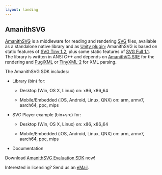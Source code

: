 ```yaml
---
layout: landing
---
```




## AmanithSVG <a class="jumptarget" name="amanithsvg_section"></a>

[AmanithSVG](http://www.amanithsvg.com) is a middleware for reading and rendering [SVG](https://it.wikipedia.org/wiki/Scalable_Vector_Graphics) files, available as a standalone native library and as [Unity plugin](https://www.assetstore.unity3d.com/en/#!/content/19822); AmanithSVG is based on static features of [SVG Tiny 1.2](https://www.w3.org/TR/SVGTiny12/), plus some static features of [SVG Full 1.1](https://www.w3.org/TR/SVG/).  
The library is written in ANSI C++ and depends on [AmanithVG SRE](http://www.amanithvg.com) for the rendering and [PugiXML](http://pugixml.org) or [TinyXML-2](http://www.grinninglizard.com/tinyxml2/) for XML parsing.

The AmanithSVG SDK includes:

 - Library (bin) for:
	
	- Desktop (Win, OS X, Linux) on: x86, x86\_64
	
	- Mobile/Embedded (iOS, Android, Linux, QNX) on: arm, armv7, aarch64, ppc, mips
 
 - SVG Player example (bin+src) for:
	
	- Desktop (Win, OS X, Linux) on: x86, x86\_64
	
	- Mobile/Embedded (iOS, Android, Linux, QNX) on: arm, armv7, aarch64, ppc, mips

 - Documentation

Download [AmanithSVG Evaluation SDK](https://github.com/Mazatech/amanithsvg/releases/download/v1.0.0.336/amanithsvg_v1_0_0_336_eval.zip) now!

Interested in licensing? Send us an [eMail](mailto:info@mazatech.com?subject=AmanithSVG%20Licensing).
